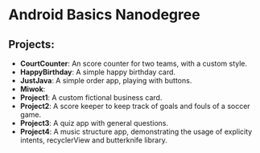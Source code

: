 # Android Basics Nanodegree

## Projects:

  - **CourtCounter**: An score counter for two teams, with a custom style.
  - **HappyBirthday**: A simple happy birthday card.
  - **JustJava**: A simple order app, playing with buttons.
  - **Miwok**:
  - **Project1**: A custom fictional business card.
  - **Project2**: A score keeper to keep track of goals and fouls of a soccer game.
  - **Project3**: A quiz app with general questions.
  - **Project4**: A music structure app, demonstrating the usage of explicity intents, recyclerView and butterknife library.